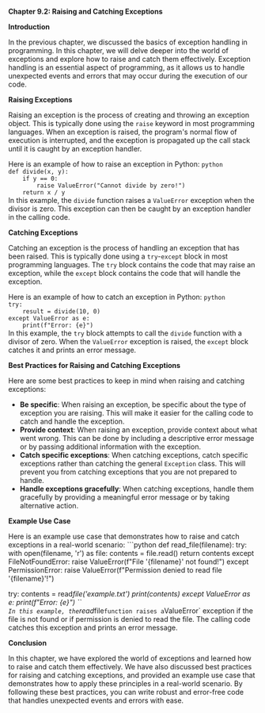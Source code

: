 <p><strong>Chapter 9.2: Raising and Catching Exceptions</strong></p>

<p><strong>Introduction</strong></p>

<p>In the previous chapter, we discussed the basics of exception handling in programming. In this chapter, we will delve deeper into the world of exceptions and explore how to raise and catch them effectively. Exception handling is an essential aspect of programming, as it allows us to handle unexpected events and errors that may occur during the execution of our code.</p>

<p><strong>Raising Exceptions</strong></p>

<p>Raising an exception is the process of creating and throwing an exception object. This is typically done using the <code>raise</code> keyword in most programming languages. When an exception is raised, the program's normal flow of execution is interrupted, and the exception is propagated up the call stack until it is caught by an exception handler.</p>

<p>Here is an example of how to raise an exception in Python:
<code>python
def divide(x, y):
    if y == 0:
        raise ValueError("Cannot divide by zero!")
    return x / y
</code>
In this example, the <code>divide</code> function raises a <code>ValueError</code> exception when the divisor is zero. This exception can then be caught by an exception handler in the calling code.</p>

<p><strong>Catching Exceptions</strong></p>

<p>Catching an exception is the process of handling an exception that has been raised. This is typically done using a <code>try</code>-<code>except</code> block in most programming languages. The <code>try</code> block contains the code that may raise an exception, while the <code>except</code> block contains the code that will handle the exception.</p>

<p>Here is an example of how to catch an exception in Python:
<code>python
try:
    result = divide(10, 0)
except ValueError as e:
    print(f"Error: {e}")
</code>
In this example, the <code>try</code> block attempts to call the <code>divide</code> function with a divisor of zero. When the <code>ValueError</code> exception is raised, the <code>except</code> block catches it and prints an error message.</p>

<p><strong>Best Practices for Raising and Catching Exceptions</strong></p>

<p>Here are some best practices to keep in mind when raising and catching exceptions:</p>

<ul>
<li><strong>Be specific</strong>: When raising an exception, be specific about the type of exception you are raising. This will make it easier for the calling code to catch and handle the exception.</li>
<li><strong>Provide context</strong>: When raising an exception, provide context about what went wrong. This can be done by including a descriptive error message or by passing additional information with the exception.</li>
<li><strong>Catch specific exceptions</strong>: When catching exceptions, catch specific exceptions rather than catching the general <code>Exception</code> class. This will prevent you from catching exceptions that you are not prepared to handle.</li>
<li><strong>Handle exceptions gracefully</strong>: When catching exceptions, handle them gracefully by providing a meaningful error message or by taking alternative action.</li>
</ul>

<p><strong>Example Use Case</strong></p>

<p>Here is an example use case that demonstrates how to raise and catch exceptions in a real-world scenario:
```python
def read_file(filename):
    try:
        with open(filename, 'r') as file:
            contents = file.read()
            return contents
    except FileNotFoundError:
        raise ValueError(f"File '{filename}' not found!")
    except PermissionError:
        raise ValueError(f"Permission denied to read file '{filename}'!")</p>

<p>try:
    contents = read<em>file('example.txt')
    print(contents)
except ValueError as e:
    print(f"Error: {e}")
``<code>
In this example, the</code>read</em>file<code>function raises a</code>ValueError` exception if the file is not found or if permission is denied to read the file. The calling code catches this exception and prints an error message.</p>

<p><strong>Conclusion</strong></p>

<p>In this chapter, we have explored the world of exceptions and learned how to raise and catch them effectively. We have also discussed best practices for raising and catching exceptions, and provided an example use case that demonstrates how to apply these principles in a real-world scenario. By following these best practices, you can write robust and error-free code that handles unexpected events and errors with ease.</p>
